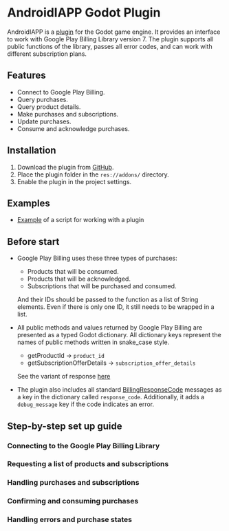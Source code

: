 # AndroidIAPP Godot Plugin

AndroidIAPP is a [plugin](<https://docs.godotengine.org/en/stable/tutorials/plugins/editor/installing_plugins.html#installing-a-plugin>) for the Godot game engine. It provides an interface to work with Google Play Billing Library version 7. The plugin supports all public functions of the library, passes all error codes, and can work with different subscription plans.

## Features

- Connect to Google Play Billing.
- Query purchases.
- Query product details.
- Make purchases and subscriptions.
- Update purchases.
- Consume and acknowledge purchases.

## Installation

1. Download the plugin from [GitHub](https://github.com/code-with-max/godot-google-play-iapp/releases).
2. Place the plugin folder in the `res://addons/` directory.
3. Enable the plugin in the project settings.

## Examples

- [Example](https://github.com/code-with-max/godot-google-play-iapp/blob/master/examples/billing_example.gd) of a script for working with a plugin

## Before start

- Google Play Billing uses these three types of purchases:
  - Products that will be consumed.
  - Products that will be acknowledged.
  - Subscriptions that will be purchased and consumed.

  And their IDs should be passed to the function as a list of String elements. Even if there is only one ID, it still needs to be wrapped in a list.

- All public methods and values returned by Google Play Billing are presented as a typed Godot dictionary. All dictionary keys represent the names of public methods written in snake_case style.
  - getProductId -> `product_id`
  - getSubscriptionOfferDetails -> `subscription_offer_details`

  See the variant of response [here](https://github.com/code-with-max/godot-google-play-iapp/blob/master/examples/details_inapp.json)

- The plugin also includes all standard [BillingResponseCode](https://developer.android.com/reference/com/android/billingclient/api/BillingClient.BillingResponseCode) messages as a key in the dictionary called `response_code`. Additionally, it adds a `debug_message` key if the code indicates an error.

## Step-by-step set up guide

### Connecting to the Google Play Billing Library

### Requesting a list of products and subscriptions

### Handling purchases and subscriptions

### Confirming and consuming purchases

### Handling errors and purchase states
